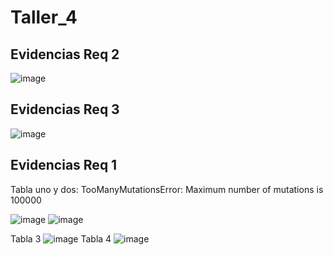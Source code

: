 # Taller_4
## Evidencias Req 2
  ![image](https://user-images.githubusercontent.com/65410285/162656808-e841bcc0-e21b-460d-b2cc-833a85f91a24.png)
## Evidencias Req 3
![image](https://user-images.githubusercontent.com/65410285/162657088-fec9f13d-8a59-41a2-bc60-de532476e896.png)
## Evidencias Req 1
Tabla uno y dos:
TooManyMutationsError: Maximum number of mutations is 100000

![image](https://user-images.githubusercontent.com/65410285/162658565-f7f1770c-4acc-49b7-b7a0-edab6839e6ce.png)
![image](https://user-images.githubusercontent.com/65410285/162658155-5e311294-9a78-4198-bb57-911fb3d17920.png)


Tabla 3
![image](https://user-images.githubusercontent.com/65410285/162657913-61ef75e9-ae9b-4ce8-9aae-842918d49f2b.png)
Tabla 4
![image](https://user-images.githubusercontent.com/65410285/162657934-fd1074e7-2525-4d0f-b00c-ec6e8f443f4d.png)
